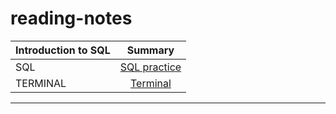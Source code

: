 # reading-notes

| Introduction to SQL       | Summary 
| :---        |    :----:
|SQL | [SQL practice](./readme-files/sql.md) 
|TERMINAL     | [Terminal](./readme-files/terminal.md)



---